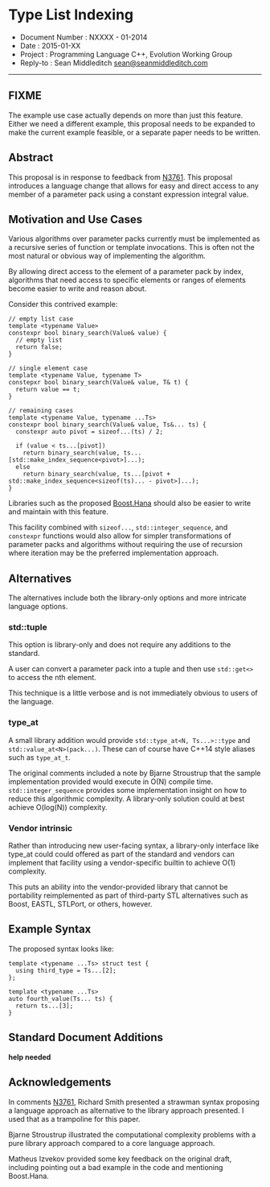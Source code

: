 Type List Indexing
==================

 - Document Number : NXXXX - 01-2014
 - Date            : 2015-01-XX
 - Project         : Programming Language C++, Evolution Working Group
 - Reply-to        : Sean Middleditch <sean@seanmiddleditch.com>

***

FIXME
-----

The example use case actually depends on more than just this feature. Either we need a different example,
this proposal needs to be expanded to make the current example feasible, or a separate paper needs to
be written.

Abstract
--------

This proposal is in response to feedback from [N3761]. This proposal introduces a language change that
allows for easy and direct access to any member of a parameter pack using a constant expression integral
value.

Motivation and Use Cases
------------------------

Various algorithms over parameter packs currently must be implemented as a recursive series of function
or template invocations. This is often not the most natural or obvious way of implementing the algorithm.

By allowing direct access to the element of a parameter pack by index, algorithms that need access to
specific elements or ranges of elements become easier to write and reason about.

Consider this contrived example:

    // empty list case
    template <typename Value>
    constexpr bool binary_search(Value& value) {
      // empty list
      return false;
    }
    
    // single element case
    template <typename Value, typename T>
    constepxr bool binary_search(Value& value, T& t) {
      return value == t;
    }

    // remaining cases
    template <typename Value, typename ...Ts> 
    constexpr bool binary_search(Value& value, Ts&... ts) { 
      constexpr auto pivot = sizeof...(ts) / 2; 
    
      if (value < ts...[pivot]) 
        return binary_search(value, ts...[std::make_index_sequence<pivot>]...); 
      else 
        return binary_search(value, ts...[pivot + std::make_index_sequence<sizeof(ts)... - pivot>]...); 
    }
    
Libraries such as the proposed [Boost.Hana](https://github.com/ldionne/hana) should also be easier to write
and maintain with this feature.

This facility combined with `sizeof...`, `std::integer_sequence`, and `constexpr` functions would also allow
for simpler transformations of parameter packs and algorithms without requiring the use of recursion where
iteration may be the preferred implementation approach.

Alternatives
------------

The alternatives include both the library-only options and more intricate language options.

### std::tuple

This option is library-only and does not require any additions to the standard.

A user can convert a parameter pack into a tuple and then use `std::get<>` to access the nth element.

This technique is a little verbose and is not immediately obvious to users of the language.

### type_at

A small library addition would provide `std::type_at<N, Ts...>::type` and `std::value_at<N>(pack...)`.
These can of course have C++14 style aliases such as `type_at_t`.

The original comments included a note by Bjarne Stroustrup that the sample implementation provided would
execute in O(N) compile time. `std::integer_sequence` provides some implementation insight on how to
reduce this algorithmic complexity. A library-only solution could at best achieve O(log(N)) complexity.

### Vendor intrinsic

Rather than introducing new user-facing syntax, a library-only interface like type_at could could
offered as part of the standard and vendors can implement that facility using a vendor-specific builtin
to achieve O(1) complexity.

This puts an ability into the vendor-provided library that cannot be portability reimplemented as
part of third-party STL alternatives such as Boost, EASTL, STLPort, or others, however.
	
Example Syntax
--------------

The proposed syntax looks like:

    template <typename ...Ts> struct test {
      using third_type = Ts...[2];
	};
    
    template <typename ...Ts>
	auto fourth_value(Ts... ts) {
      return ts...[3];
	}
	
Standard Document Additions
---------------------------

**help needed**

Acknowledgements
----------------

In comments [N3761], Richard Smith presented a strawman syntax proposing a language approach as
alternative to the library approach presented. I used that as a trampoline for this paper.

Bjarne Stroustrup illustrated the computational complexity problems with a pure library approach
compared to a core language approach.

Matheus Izvekov provided some key feedback on the original draft, including pointing out a bad
example in the code and mentioning Boost.Hana.
	
	
  [N3761]: http://www.open-std.org/jtc1/sc22/wg21/docs/papers/2013/n3761.html "Proposing type_at<>"
